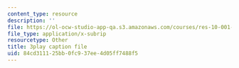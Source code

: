 ```yaml
---
content_type: resource
description: ''
file: https://ol-ocw-studio-app-qa.s3.amazonaws.com/courses/res-10-001-making-science-and-engineering-pictures-a-practical-guide-to-presenting-your-work-spring-2016/84cd311125bb0fc937ee4d05ff7488f5_pygr71mFnvo.srt
file_type: application/x-subrip
resourcetype: Other
title: 3play caption file
uid: 84cd3111-25bb-0fc9-37ee-4d05ff7488f5
---
```

